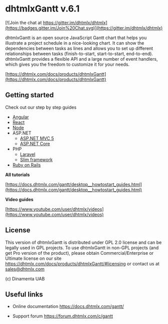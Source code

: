 dhtmlxGantt v.6.1
=================

[![Join the chat at https://gitter.im/dhtmlx/dhtmlx](https://badges.gitter.im/Join%20Chat.svg)](https://gitter.im/dhtmlx/dhtmlx)

dhtmlxGantt is an open source JavaScript Gantt chart that helps you illustrate a project schedule in a nice-looking chart. It can show the dependencies between tasks as lines and allows you to set up different relationships between tasks (finish-to-start, start-to-start, end-to-end). dhtmlxGantt provides a flexible API and a large number of event handlers, which gives you the freedom to customize it for your needs.

[https://dhtmlx.com/docs/products/dhtmlxGantt](https://dhtmlx.com/docs/products/dhtmlxGantt)

Getting started
----------

Check out our step by step guides

- [Angular](https://dhtmlx.com/blog/dhtmlx-gantt-chart-usage-angularjs-2-framework/)
- [React](https://dhtmlx.com/blog/create-react-gantt-chart-component-dhtmlxgantt/)
- [Node](https://docs.dhtmlx.com/gantt/desktop__howtostart_nodejs.html)
- ASP.NET
	- [ASP.NET MVC 5](https://docs.dhtmlx.com/gantt/desktop__howtostart_dotnet.html)
	- [ASP.NET Core](https://docs.dhtmlx.com/gantt/desktop__howtostart_dotnet_core.html)
- PHP
	- [Laravel](https://docs.dhtmlx.com/gantt/desktop__howtostart_php_laravel.html)
	- [Slim framework](https://docs.dhtmlx.com/gantt/desktop__howtostart_php_laravel.html)
- [Ruby on Rails](https://docs.dhtmlx.com/gantt/desktop__howtostart_ruby.html)

**All tutorials**

[https://docs.dhtmlx.com/gantt/desktop__howtostart_guides.html](https://docs.dhtmlx.com/gantt/desktop__howtostart_guides.html)

**Video guides**

[https://www.youtube.com/user/dhtmlx/videos](https://www.youtube.com/user/dhtmlx/videos)

License
----------

This version of dhtmlxGantt is distributed under GPL 2.0 license and can be legally used in GPL projects. To use dhtmlxGantt in non-GPL projects (and get Pro version of the product), please obtain Commercial/Enterprise or Ultimate license on our site https://dhtmlx.com/docs/products/dhtmlxGantt/#licensing or contact us at sales@dhtmlx.com

(c) Dinamenta UAB


Useful links
-------------

- Online  documentation
	https://docs.dhtmlx.com/gantt/

- Support forum
	https://forum.dhtmlx.com/c/gantt
